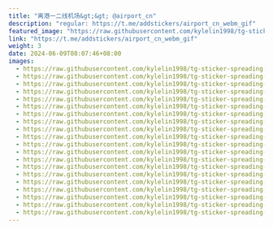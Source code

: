 ```yaml
---
title: "离港一二线机场&gt;&gt; @airport_cn"
description: "regular: https://t.me/addstickers/airport_cn_webm_gif"
featured_image: "https://raw.githubusercontent.com/kylelin1998/tg-sticker-spreading-worldwide-images/main/img/3a60e202-3588-4cda-ab87-dd7340f72e3c.jpg"
link: "https://t.me/addstickers/airport_cn_webm_gif"
weight: 3
date: 2024-06-09T08:07:46+08:00
images:
  - https://raw.githubusercontent.com/kylelin1998/tg-sticker-spreading-worldwide-images/main/img/3a60e202-3588-4cda-ab87-dd7340f72e3c.jpg
  - https://raw.githubusercontent.com/kylelin1998/tg-sticker-spreading-worldwide-images/main/img/0779703f-6fa6-4402-8980-40ca321f4893.jpg
  - https://raw.githubusercontent.com/kylelin1998/tg-sticker-spreading-worldwide-images/main/img/c9388ee6-98e6-4eba-b8dd-69e14b4e9b08.jpg
  - https://raw.githubusercontent.com/kylelin1998/tg-sticker-spreading-worldwide-images/main/img/d0eacfa4-cc5a-49c6-9259-2f52d3f28169.jpg
  - https://raw.githubusercontent.com/kylelin1998/tg-sticker-spreading-worldwide-images/main/img/13db1969-c53d-4b43-801d-36435c3bdeba.jpg
  - https://raw.githubusercontent.com/kylelin1998/tg-sticker-spreading-worldwide-images/main/img/dcd715e4-2aaf-4e97-a09c-581fe602717a.jpg
  - https://raw.githubusercontent.com/kylelin1998/tg-sticker-spreading-worldwide-images/main/img/f56cfb6c-8daa-4c16-8848-b477bb41e34b.jpg
  - https://raw.githubusercontent.com/kylelin1998/tg-sticker-spreading-worldwide-images/main/img/63c38916-4ae2-472f-b848-c47bd23738b8.jpg
  - https://raw.githubusercontent.com/kylelin1998/tg-sticker-spreading-worldwide-images/main/img/eb8fb212-c20e-458f-bed0-4a5b404acc31.jpg
  - https://raw.githubusercontent.com/kylelin1998/tg-sticker-spreading-worldwide-images/main/img/c46b6ac4-2f75-47b9-a47f-55cd27632a2b.jpg
  - https://raw.githubusercontent.com/kylelin1998/tg-sticker-spreading-worldwide-images/main/img/4e51480a-e46c-4568-918d-a48b0c73b6e4.jpg
  - https://raw.githubusercontent.com/kylelin1998/tg-sticker-spreading-worldwide-images/main/img/49b38e8d-9756-4924-88c6-54e0faee8f59.jpg
  - https://raw.githubusercontent.com/kylelin1998/tg-sticker-spreading-worldwide-images/main/img/9f68a445-b65e-4f5c-b1b1-e75c625204fb.jpg
  - https://raw.githubusercontent.com/kylelin1998/tg-sticker-spreading-worldwide-images/main/img/59a82c11-3335-4fa9-8cdb-6c52641d21ed.jpg
  - https://raw.githubusercontent.com/kylelin1998/tg-sticker-spreading-worldwide-images/main/img/0cd7ca87-6ae4-49c7-9499-33e0a5c8f91e.jpg
  - https://raw.githubusercontent.com/kylelin1998/tg-sticker-spreading-worldwide-images/main/img/10161acb-eac5-4f59-99e5-80cbb238303f.jpg
  - https://raw.githubusercontent.com/kylelin1998/tg-sticker-spreading-worldwide-images/main/img/5e83ca23-34aa-4661-9949-bc8603c6877a.jpg
  - https://raw.githubusercontent.com/kylelin1998/tg-sticker-spreading-worldwide-images/main/img/e7a151e7-57ef-4b3e-b502-6f4f4eec6b2c.jpg
  - https://raw.githubusercontent.com/kylelin1998/tg-sticker-spreading-worldwide-images/main/img/43cf1bb9-b53a-42e3-b752-ab6e13e4706a.jpg
  - https://raw.githubusercontent.com/kylelin1998/tg-sticker-spreading-worldwide-images/main/img/879c9b60-2ad1-4cb1-a98e-39ff3790d55a.jpg
---
```

